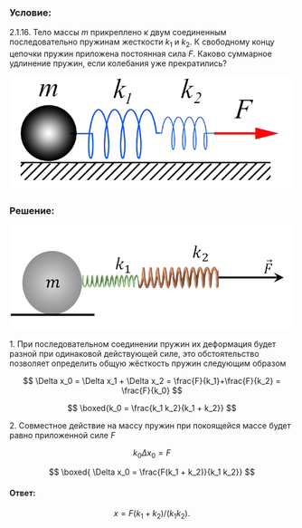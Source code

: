 ###  Условие:

$2.1.16.$ Тело массы $m$ прикреплено к двум соединенным последовательно пружинам жесткости $k_1$ и $k_2$. К свободному концу цепочки пружин приложена постоянная сила $F$. Каково суммарное удлинение пружин, если колебания уже прекратились?

![ К задаче 2.1.16 |716x287, 42%](../../img/2.1.16/statement.png)

###  Решение:

![ Система последовательных пружин |828x301, 59%](../../img/2.1.16/sol.png)

1\. При последовательном соединении пружин их деформация будет разной при одинаковой действующей силе, это обстоятельство позволяет определить общую жёсткость пружин следующим образом

$$
\Delta x_0 = \Delta x_1 + \Delta x_2 = \frac{F}{k_1}+\frac{F}{k_2} = \frac{F}{k_0}
$$

$$
\boxed{k_0 = \frac{k_1 k_2}{k_1 + k_2}}
$$

2\. Совместное действие на массу пружин при покоящейся массе будет равно приложенной силе $F$

$$
k_0 \Delta x_0 = F
$$

$$
\boxed{ \Delta x_0 = \frac{F(k_1 + k_2)}{k_1 k_2}}
$$

#### Ответ:

$$
x = F(k_1 + k_2)/(k_1k_2).
$$